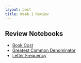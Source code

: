 ```yaml
---
layout: post
title: Week 1 Review
---
```


## Review Notebooks
* [Book Cost](https://github.com/tiy-lv-python-2015-10/class-notes/blob/master/week1/R01%20-%20Book%20Cost.ipynb)
* [Greatest Common Denominator](https://github.com/tiy-lv-python-2015-10/class-notes/blob/master/week1/R02%20-%20Greatest%20Common%20Denominator.ipynb)
* [Letter Frequency](https://github.com/tiy-lv-python-2015-10/class-notes/blob/master/week1/R03%20-%20Letter%20Frequency.ipynb)
